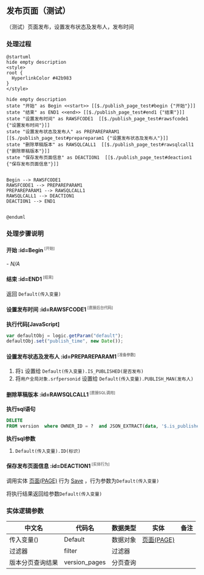 ## 发布页面（测试） <!-- {docsify-ignore-all} -->

   （测试）页面发布，设置发布状态及发布人，发布时间

### 处理过程

```plantuml
@startuml
hide empty description
<style>
root {
  HyperlinkColor #42b983
}
</style>

hide empty description
state "开始" as Begin <<start>> [[$./publish_page_test#begin {"开始"}]]
state "结束" as END1 <<end>> [[$./publish_page_test#end1 {"结束"}]]
state "设置发布时间" as RAWSFCODE1  [[$./publish_page_test#rawsfcode1 {"设置发布时间"}]]
state "设置发布状态及发布人" as PREPAREPARAM1  [[$./publish_page_test#prepareparam1 {"设置发布状态及发布人"}]]
state "删除草稿版本" as RAWSQLCALL1  [[$./publish_page_test#rawsqlcall1 {"删除草稿版本"}]]
state "保存发布页面信息" as DEACTION1  [[$./publish_page_test#deaction1 {"保存发布页面信息"}]]


Begin --> RAWSFCODE1
RAWSFCODE1 --> PREPAREPARAM1
PREPAREPARAM1 --> RAWSQLCALL1
RAWSQLCALL1 --> DEACTION1
DEACTION1 --> END1


@enduml
```


### 处理步骤说明

#### 开始 :id=Begin<sup class="footnote-symbol"> <font color=gray size=1>[开始]</font></sup>



*- N/A*
#### 结束 :id=END1<sup class="footnote-symbol"> <font color=gray size=1>[结束]</font></sup>



返回 `Default(传入变量)`

#### 设置发布时间 :id=RAWSFCODE1<sup class="footnote-symbol"> <font color=gray size=1>[直接后台代码]</font></sup>



<p class="panel-title"><b>执行代码[JavaScript]</b></p>

```javascript
var defaultObj = logic.getParam("default");
defaultObj.set("publish_time", new Date());
```

#### 设置发布状态及发布人 :id=PREPAREPARAM1<sup class="footnote-symbol"> <font color=gray size=1>[准备参数]</font></sup>



1. 将`1` 设置给  `Default(传入变量).IS_PUBLISHED(是否发布)`
2. 将`用户全局对象.srfpersonid` 设置给  `Default(传入变量).PUBLISH_MAN(发布人)`

#### 删除草稿版本 :id=RAWSQLCALL1<sup class="footnote-symbol"> <font color=gray size=1>[直接SQL调用]</font></sup>



<p class="panel-title"><b>执行sql语句</b></p>

```sql
DELETE
FROM version  where OWNER_ID = ?  and JSON_EXTRACT(data, '$.is_published') = 0  and OWNER_TYPE = 'PAGE' ORDER BY name desc;
```

<p class="panel-title"><b>执行sql参数</b></p>

1. `Default(传入变量).ID(标识)`


#### 保存发布页面信息 :id=DEACTION1<sup class="footnote-symbol"> <font color=gray size=1>[实体行为]</font></sup>



调用实体 [页面(PAGE)](module/Wiki/article_page.md) 行为 [Save](module/Wiki/article_page#行为) ，行为参数为`Default(传入变量)`

将执行结果返回给参数`Default(传入变量)`



### 实体逻辑参数

|    中文名   |    代码名    |  数据类型    |  实体   |备注 |
| --------| --------| -------- | -------- | --------   |
|传入变量(<i class="fa fa-check"/></i>)|Default|数据对象|[页面(PAGE)](module/Wiki/article_page.md)||
|过滤器|filter|过滤器|||
|版本分页查询结果|version_pages|分页查询|||

